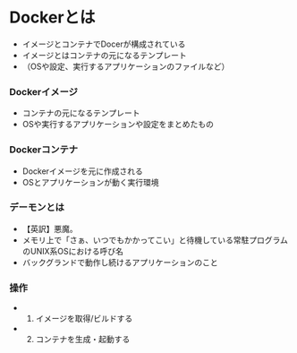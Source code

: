 # Dockerとは
- イメージとコンテナでDocerが構成されている<br>
- イメージとはコンテナの元になるテンプレート
- （OSや設定、実行するアプリケーションのファイルなど）


### Dockerイメージ
- コンテナの元になるテンプレート
- OSや実行するアプリケーションや設定をまとめたもの

### Dockerコンテナ
- Dockerイメージを元に作成される
- OSとアプリケーションが動く実行環境

### デーモンとは
- 【英訳】悪魔。
- メモリ上で「さぁ、いつでもかかってこい」と待機している常駐プログラムのUNIX系OSにおける呼び名
- バックグランドで動作し続けるアプリケーションのこと


### 操作
- 1. イメージを取得/ビルドする
- 2. コンテナを生成・起動する
